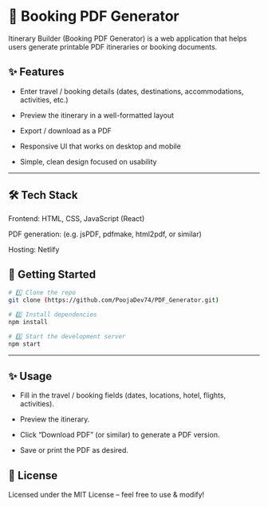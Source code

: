 # 📝 Booking PDF Generator
 Itinerary Builder (Booking PDF Generator) is a web application that helps users generate printable PDF itineraries or booking documents.

## ✨ Features
- Enter travel / booking details (dates, destinations, accommodations, activities, etc.)

- Preview the itinerary in a well-formatted layout

- Export / download as a PDF

- Responsive UI that works on desktop and mobile

- Simple, clean design focused on usability

---

## 🛠 Tech Stack
Frontend: HTML, CSS, JavaScript (React)

PDF generation: (e.g. jsPDF, pdfmake, html2pdf, or similar)

Hosting: Netlify

## 🚀 Getting Started
```bash
# 1️⃣ Clone the repo
git clone (https://github.com/PoojaDev74/PDF_Generator.git)

# 2️⃣ Install dependencies
npm install

# 3️⃣ Start the development server
npm start
```

---

## ✨ Usage
- Fill in the travel / booking fields (dates, locations, hotel, flights, activities).

- Preview the itinerary.

- Click “Download PDF” (or similar) to generate a PDF version.

- Save or print the PDF as desired.


## 📜 License
Licensed under the MIT License – feel free to use & modify!
